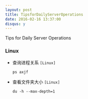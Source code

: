 ```yaml
---
layout: post
title: TipsforDailyServerOperations
date: 2016-02-16 13:37:00
disqus: y
---
```


Tips for Daily Server Operations

### Linux

- 查询进程关系 `[Linux]`
	
	`ps axjf`

- 查看文件夹大小 `[Linux]`
	
	`du -h --max-depth=1`

